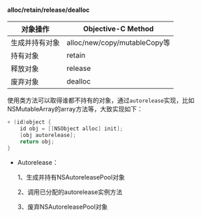 #### alloc/retain/release/dealloc

| 对象操作       | Objective-C Method           |
| -------------- | ---------------------------- |
| 生成并持有对象 | alloc/new/copy/mutableCopy等 |
| 持有对象       | retain                       |
| 释放对象       | release                      |
| 废弃对象       | dealloc                      |

使用类方法可以取得谁都不持有的对象，通过`autorelease`实现，比如NSMutableArray的array方法等，大致实现如下：

```objective-c
+ (id)object {
	id obj = [[NSObject alloc] init];
	[obj autorelease];
	return obj;
}
```



* Autorelease：

  1、生成并持有NSAutoreleasePool对象

  2、调用已分配的autorelease实例方法

  3、废弃NSAutoreleasePool对象

